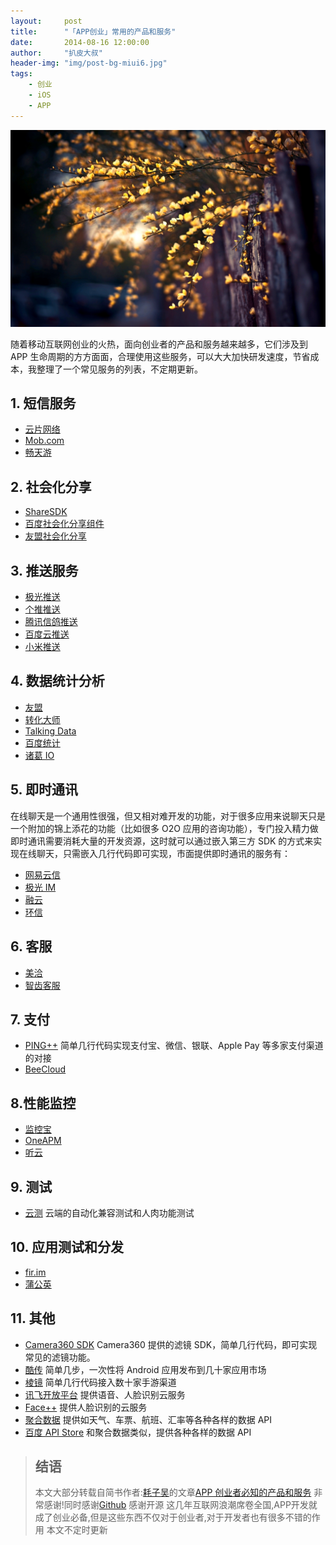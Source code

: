 ```yaml
---
layout:     post
title:      "「APP创业」常用的产品和服务"
date:       2014-08-16 12:00:00
author:     "扒皮大叔"
header-img: "img/post-bg-miui6.jpg"
tags:
    - 创业
    - iOS
    - APP
---
```






<img src="/styles/images/blogImg/blog0001.jpg" class="fit image">

随着移动互联网创业的火热，面向创业者的产品和服务越来越多，它们涉及到 APP 生命周期的方方面面，合理使用这些服务，可以大大加快研发速度，节省成本，我整理了一个常见服务的列表，不定期更新。

## 1. 短信服务
+ [云片网络](https://www.yunpian.com/)
+ [Mob.com](http://mob.com/#/index)
+ [畅天游](http://changty.com/index.html)

## 2. 社会化分享
+ [ShareSDK](http://sharesdk.mob.com/#/sharesdk)
+ [百度社会化分享组件](http://developer.baidu.com/soc/share)
+ [友盟社会化分享](http://www.umeng.com/social)

## 3. 推送服务
+ [极光推送](https://www.jpush.cn/)
+ [个推推送](http://www.getui.com/)
+ [腾讯信鸽推送](http://xg.qq.com/)
+ [百度云推送](http://developer.baidu.com/cloud/push)
+ [小米推送](http://dev.xiaomi.com/doc/?page_id=1670)

## 4. 数据统计分析
+ [友盟](http://www.umeng.com/)
+ [转化大师](http://conv.mobi/)
+ [Talking Data](https://www.talkingdata.com/)
+ [百度统计](http://tongji.baidu.com/)
+ [诸葛 IO](http://zhugeio.com/)

## 5. 即时通讯
在线聊天是一个通用性很强，但又相对难开发的功能，对于很多应用来说聊天只是一个附加的锦上添花的功能（比如很多 O2O 应用的咨询功能），专门投入精力做即时通讯需要消耗大量的开发资源，这时就可以通过嵌入第三方 SDK 的方式来实现在线聊天，只需嵌入几行代码即可实现，市面提供即时通讯的服务有：
+ [网易云信](http://netease.im/)
+ [极光 IM](https://www.jpush.cn/common/im)
+ [融云](http://www.rongcloud.cn/)
+ <a href="http://www.easemob.com/products" target="_blank">环信</a>

## 6. 客服
+ <a href="https://meiqia.com/" target="_blank">美洽</a>
+ <a href="http://www.sobot.com/" target="_blank">智齿客服</a>

## 7. 支付
+ <a href="https://pingxx.com/" target="_blank">PING++</a> 简单几行代码实现支付宝、微信、银联、Apple Pay 等多家支付渠道的对接
+ <a href="https://beecloud.cn/" target="_blank">BeeCloud</a>

## 8.性能监控
+ <a href="http://www.jiankongbao.com/" target="_blank">监控宝</a>
+ <a href="https://www.oneapm.com/" target="_blank">OneAPM</a>
+ <a href="http://www.tingyun.com/" target="_blank">听云</a>

## 9. 测试
+ <a href="http://www.testin.cn/" target="_blank">云测</a>
云端的自动化兼容测试和人肉功能测试

## 10. 应用测试和分发
+ <a href="http://fir.im/" target="_blank">fir.im</a>
+ <a href="http://www.pgyer.com/" target="_blank">蒲公英</a>

## 11. 其他
+ <a href="http://sdk.camera360.com/" target="_blank">Camera360 SDK</a> Camera360 提供的滤镜 SDK，简单几行代码，即可实现常见的滤镜功能。
+ <a href="http://www.coolchuan.com/" target="_blank">酷传</a> 简单几步，一次性将 Android 应用发布到几十家应用市场
+ <a href="http://www.ljsdk.com/" target="_blank">棱镜</a> 简单几行代码接入数十家手游渠道
+ <a href="http://www.xfyun.cn/" target="_blank">讯飞开放平台</a> 提供语音、人脸识别云服务
+ <a href="http://www.faceplusplus.com.cn/" target="_blank">Face++</a> 提供人脸识别的云服务
+ <a href="http://www.juhe.cn/" target="_blank">聚合数据</a> 提供如天气、车票、航班、汇率等各种各样的数据 API
+ <a href="http://apistore.baidu.com/" target="_blank">百度 API Store</a> 和聚合数据类似，提供各种各样的数据 API

> ## 结语
> 本文大部分转载自简书作者:[耗子吴](http://www.jianshu.com/u/ABsmcz)的文章[APP 创业者必知的产品和服务](http://www.jianshu.com/p/ba5f2cf5d5db) 非常感谢!同时感谢[Github](https://github.com) 感谢开源
> 这几年互联网浪潮席卷全国,APP开发就成了创业必备,但是这些东西不仅对于创业者,对于开发者也有很多不错的作用
> 本文不定时更新

















